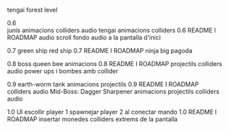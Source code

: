 tengai forest level

0.6  
junis
	animacions
	colliders
	audio
tengai 
	animacions
	colliders 				0.6 README I ROADMAP
	audio
scroll fondo
audio a la pantalla d'inici


0.7
green ship
red ship					0.7 README I ROADMAP
ninja
big pagoda


0.8
boss queen bee
	animacions				0.8 README I ROADMAP
	projectils
	colliders
	audio
power ups i bombes amb collider

0.9
earth-worm tank
	animacions
	projectils				0.9 README I ROADMAP
	colliders
	audio
Mid-Boss: Dagger Sharpener
	animacions
	projectils
	colliders
	audio

1.0
UI
escollir player 1
spawnejar player 2 al conectar mando		1.0 README I ROADMAP
insertar monedes
colliders extrems de la pantalla





